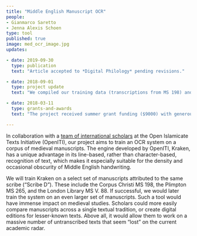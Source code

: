 ```yaml
---
title: "Middle English Manuscript OCR"
people:
- Gianmarco Saretto
- Jenna Alexis Schoen
type: tool
published: true
image: med_ocr_image.jpg
updates:

- date: 2019-09-30
  type: publication
  text: "Article accepted to *Digital Philology* pending revisions."

- date: 2018-09-01
  type: project update
  text: "We compiled our training data (transcriptions from MS 198) and trained the OCR system *Kraken.* We then compiled ground-truth testing data and OCR'd different pages from MS 198 and four more manuscripts. The machine showed an accuracy rate of 90% on the training data, 85% on MS 198, and between 80% and 20% on the four other manuscripts (results varied greatly depending on the script, the layout, and the scribe)."

- date: 2018-03-11
  type: grants-and-awards
  text: "The project received summer grant funding ($9000) with generous support from the Data Science Institute Scholars Program and the Data, Media, & Society Center."

---
```


In collaboration with a [team of international scholars][1] at the Open
Islamicate Texts Initiative (OpenITI), our project aims to train an OCR system
on a corpus of medieval manuscripts. The engine developed by OpenITI, Kraken,
has a unique advantage in its line-based, rather than character-based,
recognition of text, which makes it especially suitable for the density and
occasional obscurity of Middle English handwriting.

We will train Kraken on a select set of manuscripts attributed to the same
scribe (“Scribe D”). These include the Corpus Christi MS 198, the Plimpton MS
265, and the London Library MS V. 88.  If successful, we would later train the
system on an even larger set of manuscripts. Such a tool would have immense
impact on medieval studies.  Scholars could more easily compare manuscripts
across a single textual tradition, or create digital editions for lesser-known
texts. Above all, it would allow them to work on a massive number of
untranscribed texts that seem “lost” on the current academic radar.

[1]: https://arxiv.org/pdf/1703.09550.pdf
